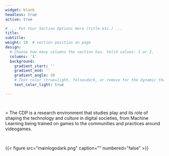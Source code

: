 ```yaml
---
widget: blank
headless: true
active: true

# ... Put Your Section Options Here (title etc.) ...
title: 
subtitle:
weight: 10  # section position on page
design:
  # Choose how many columns the section has. Valid values: 1 or 2.
  columns: '1'
  background:
    gradient_start: ''
    gradient_end: ''
    gradient_angle: 30
    # Text color (true=light, false=dark, or remove for the dynamic theme color).
    text_color_light: true

---
```

<div class="row">
  <div class="column">
    <h2></h2>
    <p>
        > The CDP is a research environment that studies play and its role of shaping the technology and culture in digital societies, from Machine Learning being trained on games to the communities and practices around videogames.
    </p>
  </div>
  <div class="column">
    <h2></h2>
    <p>
        {{< figure src="mainlogodark.png" caption="" numbered="false" >}}
    </p>
  </div>
</div>
